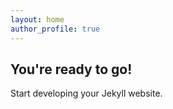 ```yaml
---
layout: home
author_profile: true
---
```


## You're ready to go!

Start developing your Jekyll website.

